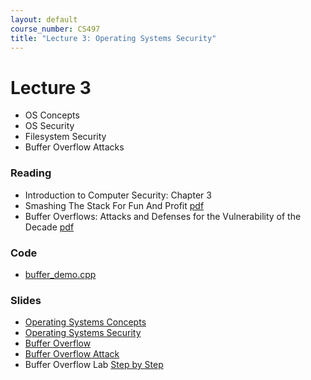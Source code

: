 ```yaml
---
layout: default
course_number: CS497
title: "Lecture 3: Operating Systems Security"
---
```


# Lecture 3

- OS Concepts
- OS Security
- Filesystem Security
- Buffer Overflow Attacks

### Reading 

- Introduction to Computer Security: Chapter 3
- Smashing The Stack For Fun And Profit [pdf](http://www-inst.eecs.berkeley.edu/~cs161/fa08/papers/stack_smashing.pdf)
- Buffer Overflows: Attacks and Defenses for the Vulnerability of the Decade [pdf](cowan.pdf)

### Code 
- [buffer_demo.cpp](buffer_demo.cpp)

### Slides

- [Operating Systems Concepts](Ch03-OS.pdf)
- [Operating Systems Security](Ch03-OSSec.pdf)
- [Buffer Overflow](Ch03-BufferOverflow.pdf)
- [Buffer Overflow Attack](Buffer_Overflow.pdf)
- Buffer Overflow Lab [Step by Step](BufferOverflowLabStepByStep.pdf)
